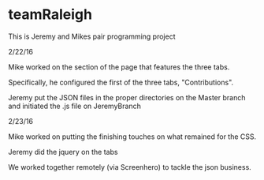 # teamRaleigh
This is Jeremy and Mikes pair programming project

2/22/16

Mike worked on the section of the page that features the three tabs.

Specifically, he configured the first of the three tabs, "Contributions".

Jeremy put the JSON files in the proper directories on the Master branch and initiated the .js file on JeremyBranch

2/23/16

Mike worked on putting the finishing touches on what remained for the CSS.

Jeremy did the jquery on the tabs

We worked together remotely (via Screenhero) to tackle the json business. 
